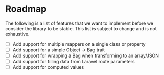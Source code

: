 # Roadmap

The following is a list of features that we want to implement before we consider the library to be stable. This list is subject to change and is not exhaustive.

- [ ] Add support for multiple mappers on a single class or property
- [ ] Add support for a simple Object -> Bag trait
- [ ] Add support for wrapping a Bag when transforming to an array/JSON
- [ ] Add support for filling data from Laravel route parameters
- [ ] Add support for computed values
